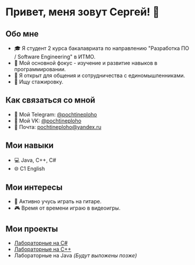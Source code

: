 # Привет, меня зовут Сергей! 👋

## Обо мне

- 🎓 Я студент 2 курса бакалавриата по направлению "Разработка ПО / Software Engineering" в ИТМО.
- 🌱 Мой основной фокус - изучение и развитие навыков в программировании.
- 🤝 Я открыт для общения и сотрудничества с единомышленниками.
- 👀 Ищу стажировку.

## Как связаться со мной

- 📱 Мой Telegram: [@pochtineploho](https://t.me/pochtineploho)
- 👾 Мой VK: [@pochtineploho](https://vk.com/pochtineploho)
- 📧 Почта: pochtineploho@yandex.ru

## Мои навыки

- 💻 Java, C++, C#
- 🌐 C1 English

## Мои интересы

- 🎸 Активно учусь играть на гитаре.
- 🎮 Время от времени играю в видеоигры.

## Мои проекты

- [Лабораторные на C#](https://github.com/pochtineploho/C-sharp-labs)
- [Лабораторные на C++](https://github.com/pochtineploho/Cpp-some-labs)
- Лабораторные на Java _(Будут выложены позже)_
